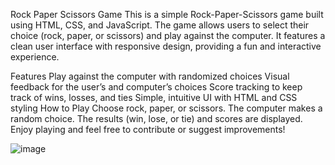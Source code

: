 Rock Paper Scissors Game
This is a simple Rock-Paper-Scissors game built using HTML, CSS, and JavaScript. The game allows users to select their choice (rock, paper, or scissors) and play against the computer. It features a clean user interface with responsive design, providing a fun and interactive experience.

Features
Play against the computer with randomized choices
Visual feedback for the user’s and computer’s choices
Score tracking to keep track of wins, losses, and ties
Simple, intuitive UI with HTML and CSS styling
How to Play
Choose rock, paper, or scissors.
The computer makes a random choice.
The results (win, lose, or tie) and scores are displayed.
Enjoy playing and feel free to contribute or suggest improvements!

![image](https://github.com/user-attachments/assets/9a79f168-9c47-4e62-9911-8e45b64d0c59)
